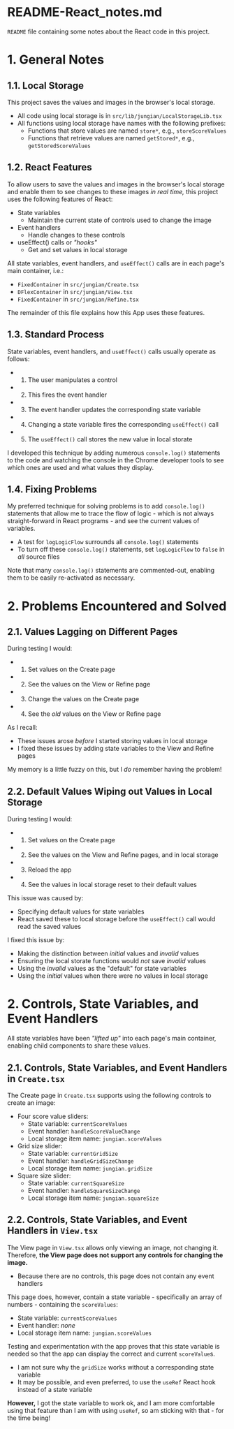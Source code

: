 
# README-React_notes.md

`README` file containing some notes about the React code in this project.

# 1. General Notes

## 1.1. Local Storage

This project saves the values and images in the browser's local storage.

- All code using local storage is in `src/lib/jungian/LocalStorageLib.tsx`
- All functions using local storage have names with the following prefixes:
  - Functions that store values are named `store*`, e.g., `storeScoreValues`
  - Functions that retrieve values are named `getStored*`, e.g., `getStoredScoreValues`

## 1.2. React Features

To allow users to save the values and images in the browser's local storage and
enable them to see changes to these images *in real time,* this project uses the
following features of React:

- State variables
  - Maintain the current state of controls used to change the image
- Event handlers
  - Handle changes to these controls
- useEffect() calls or *"hooks"*
  - Get and set values in local storage

All state variables, event handlers, and `useEffect()` calls are in each page's
main container, i.e.:

- `FixedContainer` in `src/jungian/Create.tsx`
- `DFlexContainer` in `src/jungian/View.tsx`
- `FixedContainer` in `src/jungian/Refine.tsx`

The remainder of this file explains how this App uses these features.

## 1.3. Standard Process

State variables, event handlers, and `useEffect()` calls usually operate as follows:

- 1. The user manipulates a control
- 2. This fires the event handler
- 3. The event handler updates the corresponding state variable
- 4. Changing a state variable fires the corresponding `useEffect()` call
- 5. The `useEffect()` call stores the new value in local storate

I developed this technique by adding numerous `console.log()` statements to the code and
watching the console in the Chrome developer tools to see which ones are used and what
values they display.

## 1.4. Fixing Problems

My preferred technique for solving problems is to add `console.log()` statements that
allow me to trace the flow of logic - which is not always straight-forward in React
programs - and see the current values of variables.

- A test for `logLogicFlow` surrounds all `console.log()` statements
- To turn off these `console.log()` statements, set `logLogicFlow` to `false` in *all* source files

Note that many `console.log()` statements are commented-out, enabling them to be easily
re-activated as necessary.

# 2. Problems Encountered and Solved

## 2.1. Values Lagging on Different Pages

During testing I would:

- 1. Set values on the Create page
- 2. See the values on the View or Refine page
- 3. Change the values on the Create page
- 4. See the *old* values on the View or Refine page

As I recall:

- These issues arose *before* I started storing values in local storage
- I fixed these issues by adding state variables to the View and Refine pages

My memory is a little fuzzy on this, but I *do* remember having the problem!

## 2.2. Default Values Wiping out Values in Local Storage

During testing I would:

- 1. Set values on the Create page
- 2. See the values on the View and Refine pages, and in local storage
- 3. Reload the app
- 4. See the values in local storage reset to their default values

This issue was caused by:

- Specifying default values for state variables
- React saved these to local storage before the `useEffect()` call would read the saved values

I fixed this issue by:

- Making the distinction between *initial* values and *invalid* values
- Ensuring the local storate functions would *not* save *invalid* values
- Using the *invalid* values as the "default" for state variables
- Using the *initial* values when there were no values in local storage

# 2. Controls, State Variables, and Event Handlers

All state variables have been *"lifted up"* into each page's main container,
enabling child components to share these values.

## 2.1. Controls, State Variables, and Event Handlers in `Create.tsx`

The Create page in `Create.tsx` supports using the following controls to create an image:

- Four score value sliders:
  - State variable: `currentScoreValues`
  - Event handler: `handleScoreValueChange`
  - Local storage item name: `jungian.scoreValues`
- Grid size slider:
  - State variable: `currentGridSize`
  - Event handler: `handleGridSizeChange`
  - Local storage item name: `jungian.gridSize`
- Square size slider:
  - State variable: `currentSquareSize`
  - Event handler: `handleSquareSizeChange`
  - Local storage item name: `jungian.squareSize`

## 2.2. Controls, State Variables, and Event Handlers in `View.tsx`

The View page in `View.tsx` allows only viewing an image, not changing it.
Therefore, **the View page does not support any controls for changing the image.**

- Because there are no controls, this page does not contain any event handlers

This page does, however, contain a state variable - specifically an array of numbers -
containing the `scoreValues`:

- State variable: `currentScoreValues`
- Event handler: *none*
- Local storage item name: `jungian.scoreValues`

Testing and experimentation with the app proves that this state variable is needed so
that the app can display the correct and current `scoreValue`s.

- I am not sure why the `gridSize` works without a corresponding state variable
- It may be possible, and even preferred, to use the `useRef` React hook instead of a state variable

**However,** I got the state variable to work ok, and I am more comfortable using that feature than I am
with using `useRef`, so am sticking with that - for the time being!

